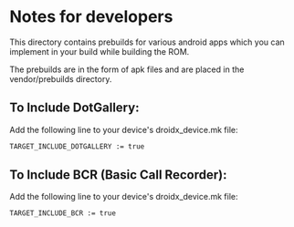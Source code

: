 Notes for developers
====================
This directory contains prebuilds for various android apps which you can implement in your build while building the ROM.

The prebuilds are in the form of apk files and are placed in the vendor/prebuilds directory.

To Include DotGallery:
---------------------

Add the following line to your device's droidx_device.mk file:
```bash
TARGET_INCLUDE_DOTGALLERY := true
```

To Include BCR (Basic Call Recorder):
---------------------

Add the following line to your device's droidx_device.mk file:
```bash
TARGET_INCLUDE_BCR := true
```
